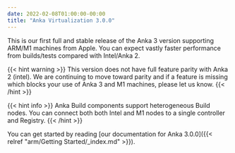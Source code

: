```yaml
---
date: 2022-02-08T01:00:00-00:00
title: "Anka Virtualization 3.0.0"
---
```


This is our first full and stable release of the Anka 3 version supporting ARM/M1 machines from Apple. You can expect vastly faster performance from builds/tests compared with Intel/Anka 2.

{{< hint warning >}}
This version does not have full feature parity with Anka 2 (intel). We are continuing to move toward parity and if a feature is missing which blocks your use of Anka 3 and M1 machines, please let us know.
{{< /hint >}}

{{< hint info >}}
Anka Build components support heterogeneous Build nodes. You can connect both both Intel and M1 nodes to a single controller and Registry.
{{< /hint >}}

You can get started by reading [our documentation for Anka 3.0.0]({{< relref "arm/Getting Started/_index.md" >}}).
